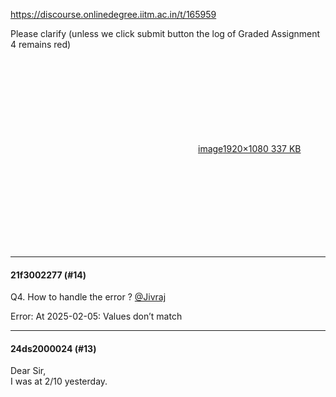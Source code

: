 https://discourse.onlinedegree.iitm.ac.in/t/165959

Please clarify (unless we click submit button the log of Graded Assignment 4 remains red)<br/>
<div class="lightbox-wrapper"><a class="lightbox" data-download-href="/uploads/short-url/f4jKCc51NQ8kgisT4CLVBDjbqQX.png?dl=1" href="https://europe1.discourse-cdn.com/flex013/uploads/iitm/original/3X/6/9/699d94f19d189a93a67fb813a5eeed3d1f73abf3.png" rel="noopener nofollow ugc" title="image"><div class="meta"><svg aria-hidden="true" class="fa d-icon d-icon-far-image svg-icon"><use href="#far-image"></use></svg><span class="filename">image</span><span class="informations">1920×1080 337 KB</span><svg aria-hidden="true" class="fa d-icon d-icon-discourse-expand svg-icon"><use href="#discourse-expand"></use></svg></div></a></div></p><hr>

<h4>21f3002277 (#14)</h4>
<p>Q4. How to handle the error ? <a class="mention" href="/u/jivraj">@Jivraj</a></p>
<p>Error: At 2025-02-05: Values don’t match</p><hr>

<h4>24ds2000024 (#13)</h4>
<p>Dear Sir,<br/>
I was at 2/10 yesterday.